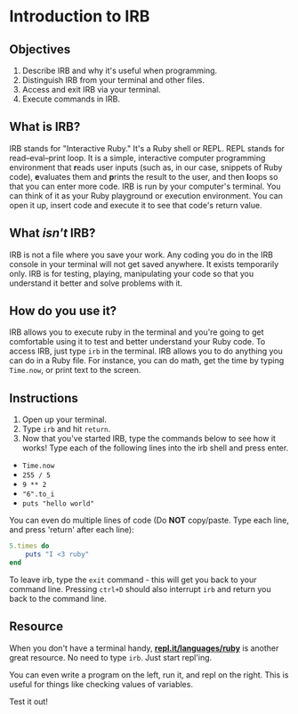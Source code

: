 # Introduction to IRB

## Objectives

1. Describe IRB and why it's useful when programming.
2. Distinguish IRB from your terminal and other files.
3. Access and exit IRB via your terminal.
4. Execute commands in IRB.


## What is IRB?

IRB stands for "Interactive Ruby." It's a Ruby shell or REPL. REPL stands for read–eval–print loop. It is a simple, interactive computer programming environment that **r**eads user inputs (such as, in our case, snippets of Ruby code), **e**valuates them and **p**rints the result to the user, and then **l**oops so that you can enter more code. IRB is run by your computer's terminal. You can think of it as your Ruby playground or execution environment. You can open it up, insert code and execute it to see that code's return value.

## What *isn't* IRB?

IRB is not a file where you save your work. Any coding you do in the IRB console in your terminal will not get saved anywhere. It exists temporarily only. IRB is for testing, playing, manipulating your code so that you understand it better and solve problems with it.

## How do you use it?

IRB allows you to execute ruby in the terminal and you're going to get comfortable using it to test and better understand your Ruby code. To access IRB, just type `irb` in the terminal. IRB allows you to do anything you can do in a Ruby file. For instance, you can do math, get the time by typing `Time.now`, or print text to the screen.

## Instructions

1. Open up your terminal.
2. Type `irb` and hit `return`.
3. Now that you've started IRB, type the commands below to see how it works! Type each of the following lines into the irb shell and press enter.

  * `Time.now`
  * `255 / 5`
  * `9 ** 2`
  * `"6".to_i`
  * `puts "hello world"`

You can even do multiple lines of code (Do **NOT** copy/paste.  Type each line, and press 'return' after each line):
```ruby
5.times do
    puts "I <3 ruby"
end
```
To leave irb, type the `exit` command - this will get you back to your command line.  Pressing `ctrl+D` should also interrupt `irb` and return you back to the command line.

## Resource

When you don't have a terminal handy, **[repl.it/languages/ruby](http://repl.it/languages/ruby)** is another great resource.  No need to type `irb`.  Just start repl'ing.

You can even write a program on the left, run it, and repl on the right.  This is useful for things like checking values of variables.

Test it out!